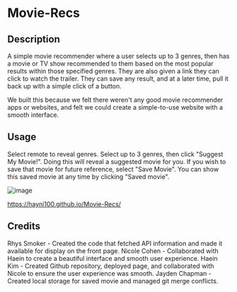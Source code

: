 # Movie-Recs

## Description 
A simple movie recommender where a user selects up to 3 genres, then has a movie or TV show recommended to them based on the most popular results within those specified genres. They are also given a link they can click to watch the trailer. They can save any result, and at a later time, pull it back up with a simple click of a button.

We built this because we felt there weren't any good movie recommender apps or websites, and felt we could create a simple-to-use website with a smooth interface.

## Usage 

Select remote to reveal genres. Select up to 3 genres, then click "Suggest My Movie!". Doing this will reveal a suggested movie for you. If you wish to save that movie for future reference, select "Save Movie". You can show this saved movie at any time by clicking "Saved movie".

![image](https://user-images.githubusercontent.com/110741444/201809420-0ea28853-8e7f-42e8-9b0d-7cdfe50f2240.png)

https://hayni100.github.io/Movie-Recs/

## Credits

Rhys Smoker - Created the code that fetched API information and made it available for display on the front page.
Nicole Cohen - Collaborated with Haein to create a beautiful interface and smooth user experience.
Haein Kim - Created Github repository, deployed page, and collaborated with Nicole to ensure the user experience was smooth.
Jayden Chapman - Created local storage for saved movie and managed git merge conflicts.
